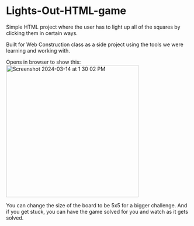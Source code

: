 # Lights-Out-HTML-game
Simple HTML project where the user has to light up all of the squares by clicking them in certain ways. 

Built for Web Construction class as a side project using the tools we were learning and working with.

Opens in browser to show this:
<img width="362" alt="Screenshot 2024-03-14 at 1 30 02 PM" src="https://github.com/sprynxll/Lights-Out-HTML-game/assets/116781139/bc1cb51f-a815-46a5-bbc6-d2c49b13a4c7">

You can change the size of the board to be 5x5 for a bigger challenge. And if you get stuck, you can have the game solved for you and watch as it gets solved.
